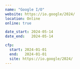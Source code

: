 ```yaml
---
name: "Google I/O"
website: https://io.google/2024/
location: Online
online: true

date_start: 2024-05-14
date_end:   2024-05-14

cfp:
  start: 2024-01-01
  end:   2024-01-01
  site: https://io.google/2024/
---
```

